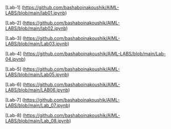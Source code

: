 [Lab-1]  (https://github.com/bashaboinakoushik/AIML-LABS/blob/main/lab01.ipynb)


[Lab-2]  (https://github.com/bashaboinakoushik/AIML-LABS/blob/main/lab02.ipynb)


[Lab-3]  (https://github.com/bashaboinakoushik/AIML-LABS/blob/main/Lab03.ipynb)


[Lab-4]  (https://github.com/bashaboinakoushik/AIML-LABS/blob/main/Lab-04.ipynb)


[Lab-5]  (https://github.com/bashaboinakoushik/AIML-LABS/blob/main/Lab05.ipynb)


[Lab-6]  (https://github.com/bashaboinakoushik/AIML-LABS/blob/main/LAB06.ipynb)


[Lab-7]  (https://github.com/bashaboinakoushik/AIML-LABS/blob/main/Lab_07.ipynb)


[Lab-8]  (https://github.com/bashaboinakoushik/AIML-LABS/blob/main/Lab_08.ipynb)
